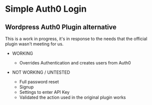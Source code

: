 # Simple Auth0 Login
## Wordpress Auth0 Plugin alternative

This is a work in progress, it's in response to the needs that the official plugin wasn't meeting for us.

- WORKING
  - Overrides Authentication and creates users from Auth0

- NOT WORKING / UNTESTED
  - Full password reset
  - Signup
  - Settings to enter API Key
  - Validated the action used in the original plugin works
